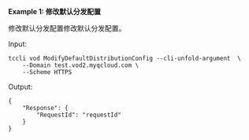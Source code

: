 **Example 1: 修改默认分发配置**

修改默认分发配置修改默认分发配置。

Input: 

```
tccli vod ModifyDefaultDistributionConfig --cli-unfold-argument  \
    --Domain test.vod2.myqcloud.com \
    --Scheme HTTPS
```

Output: 
```
{
    "Response": {
        "RequestId": "requestId"
    }
}
```

